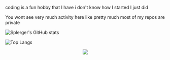 coding is a fun hobby that I have i don't know how I started I just did

You wont see very much activity here like pretty much most of my repos are private

![Splerger's GitHub stats](https://github-readme-stats.vercel.app/api?username=Splerger)

![Top Langs](https://github-readme-stats.vercel.app/api/top-langs/?username=splerger)

<p align="center">
  <img src="https://count.getloli.com/get/@Splerger?theme=gelbooru" />
</p>
